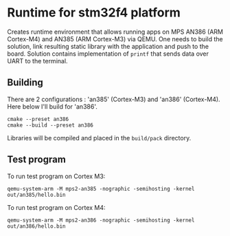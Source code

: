 # Runtime for stm32f4 platform

Creates runtime environment that allows running apps on MPS AN386 (ARM Cortex-M4) and AN385 (ARM Cortex-M3) via QEMU. One needs to build the solution, link resulting static library with the application and push to the board. Solution contains implementation of `printf` that sends data over UART to the terminal.

## Building

There are 2 configurations : 'an385' (Cortex-M3) and 'an386' (Cortex-M4). Here below I'll build for 'an386'.

```
cmake --preset an386
cmake --build --preset an386
```

Libraries will be compiled and placed in the ``build/pack`` directory.


## Test program

To run test program on Cortex M3:
```
qemu-system-arm -M mps2-an385 -nographic -semihosting -kernel out/an385/hello.bin
```

To run test program on Cortex M4:
```
qemu-system-arm -M mps2-an386 -nographic -semihosting -kernel out/an386/hello.bin
```